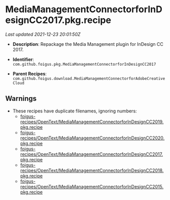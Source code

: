 # MediaManagementConnectorforInDesignCC2017.pkg.recipe

_Last updated 2021-12-23 20:01:50Z_

- **Description**: Repackage the Media Management plugin for InDesign CC 2017.

- **Identifier**: `com.github.foigus.pkg.MediaManagementConnectorforInDesignCC2017`

- **Parent Recipes**: `com.github.foigus.download.MediaManagementConnectorforAdobeCreativeCloud`


## Warnings

- These recipes have duplicate filenames, ignoring numbers:
    - [foigus-recipes/OpenText/MediaManagementConnectorforInDesignCC2019.pkg.recipe](/autopkg-dupe-tracker/foigus-recipes/OpenText/MediaManagementConnectorforInDesignCC2019.pkg.recipe)
    - [foigus-recipes/OpenText/MediaManagementConnectorforInDesignCC2020.pkg.recipe](/autopkg-dupe-tracker/foigus-recipes/OpenText/MediaManagementConnectorforInDesignCC2020.pkg.recipe)
    - [foigus-recipes/OpenText/MediaManagementConnectorforInDesignCC2017.pkg.recipe](/autopkg-dupe-tracker/foigus-recipes/OpenText/MediaManagementConnectorforInDesignCC2017.pkg.recipe)
    - [foigus-recipes/OpenText/MediaManagementConnectorforInDesignCC2018.pkg.recipe](/autopkg-dupe-tracker/foigus-recipes/OpenText/MediaManagementConnectorforInDesignCC2018.pkg.recipe)
    - [foigus-recipes/OpenText/MediaManagementConnectorforInDesignCC2015.pkg.recipe](/autopkg-dupe-tracker/foigus-recipes/OpenText/MediaManagementConnectorforInDesignCC2015.pkg.recipe)